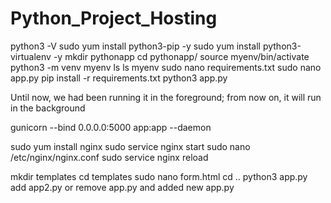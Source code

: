 # Python_Project_Hosting














python3 -V
sudo yum install python3-pip -y
sudo yum install python3-virtualenv -y
mkdir pythonapp
cd pythonapp/
source myenv/bin/activate
python3 -m venv myenv
ls
ls myenv
 sudo nano requirements.txt
 sudo nano app.py
  pip install -r requirements.txt
  python3 app.py

  Until now, we had been running it in the foreground; from now on, it will run in the background

  gunicorn --bind 0.0.0.0:5000 app:app --daemon

  sudo yum install nginx
  sudo service nginx start
   sudo nano /etc/nginx/nginx.conf
   sudo service nginx reload

   mkdir templates
   cd templates
   sudo nano form.html
   cd ..
   python3 app.py
   add app2.py or remove app.py and added new app.py
   
